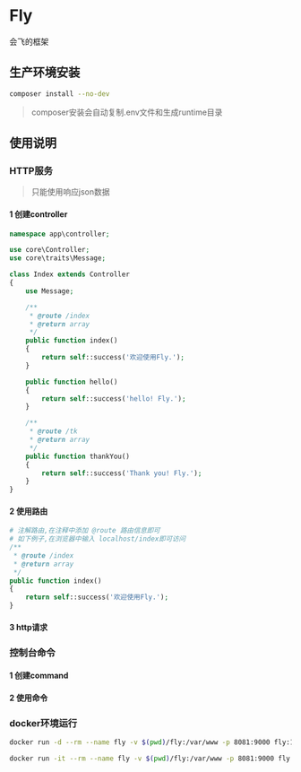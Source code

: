 # Fly
会飞的框架

## 生产环境安装
```bash
composer install --no-dev
```

> composer安装会自动复制.env文件和生成runtime目录

## 使用说明

### HTTP服务

> 只能使用响应json数据

#### 1 创建controller
```php
namespace app\controller;

use core\Controller;
use core\traits\Message;

class Index extends Controller
{
    use Message;

    /**
     * @route /index
     * @return array
     */
    public function index()
    {
        return self::success('欢迎使用Fly.');
    }

    public function hello()
    {
        return self::success('hello! Fly.');
    }

    /**
     * @route /tk
     * @return array
     */
    public function thankYou()
    {
        return self::success('Thank you! Fly.');
    }
}

```

#### 2 使用路由
```php
# 注解路由,在注释中添加 @route 路由信息即可
# 如下例子,在浏览器中输入 localhost/index即可访问
/**
 * @route /index
 * @return array
 */
public function index()
{
    return self::success('欢迎使用Fly.');
}
```

#### 3 http请求

### 控制台命令

#### 1 创建command

#### 2 使用命令

### docker环境运行

```bash
docker run -d --rm --name fly -v $(pwd)/fly:/var/www -p 8081:9000 fly:1.1 php bin/fly Multi:process

docker run -it --rm --name fly -v $(pwd)/fly:/var/www -p 8081:9000 fly:1.1 php bin/fly Multi:process
```
